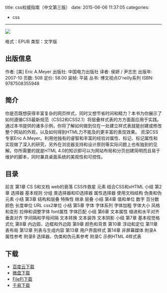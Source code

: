 title: css权威指南（中文第三版）
date: 2015-06-06 11:37:05
categories:
 - css
---

![](http://img3.douban.com/lpic/s2921314.jpg)

格式：EPUB
类型：文字版

<!--more-->


## 出版信息 ##


作者: [美] Eric A.Meyer
出版社: 中国电力出版社
译者: 侯妍 / 尹志忠
出版年: 2007-10
页数: 508
定价: 58.00
装帧: 平装
丛书: 博文视点O'reilly系列
ISBN: 9787508355948

## 简介 ##

你是否既想获得丰富复杂的网页样式，同时又想节省时间和精力？本书为你展示了如何遵循CSS最新规范（CSS2和CSS2.1）将层叠样式表的方方面面应用于实践。
通过本书提供的诸多示例，你将了解如何做到仅在一处建立样式表就能创建或修改整个网站的外观，以及如何得到HTML力不能及的更丰富的表现效果。
资深CSS专家Eric A.Meyer。利用他独有的睿智和丰富的经验对属性、标记、标记属性和实现做了深入的研究，另外在浏览器支持和设计原则等实际问题上也有独到的见解。你所需要的就是HTML 4.0的知识即可以为网站布局和分页创建简明而且易于维护的脚本，同时兼具桌面系统的美观性和可控性。

## 目录 ##

前言
第1章 CS S和文档
web的衰落
CSS作救星
元素
结合CSS和xHTML
小结
第2章 选择器
基本规则
分组
类选择器和ID选择器
属性选择器
使用文档结构
伪类和伪元素
小结
第3章 结构和层叠
特殊性
继承
层叠
小结
第4章 值和单位
数字
百分数
颜色
长度单位
URL
css2单位
小结
第5章 字体
字体系列
字体加粗
字体大小
风格和变形
拉伸和调整字体
font属性
字体匹配
小结
第6章 文本属性
缩进和水平对齐
垂直对齐
字间隔和字母间隔
文本转换
文本装饰
文本阴影
小结
第7章 基本视觉格式化
第8章 内边距、边框和外边距
第9章 颜色和背景
第10章 浮动和定位
第11章 表布局
第12章 列表与生成内容
第13章 用户界面样式
第14章 非屏幕媒体
附录A 属性参考
附录B 选择器、伪类和伪元素参考
附录C 示例HTML 4样式表

## 下载 ##

+ [百度云下载](http://pan.baidu.com/s/1c0dQQqs)
+ [微盘下载](http://vdisk.weibo.com/s/aADaW4YRFt9ev)
+ [FilePi下载](http://filepi.com/i/8Cnjk9J)
+ [千易下载](http://1000eb.com/1gfdj)
